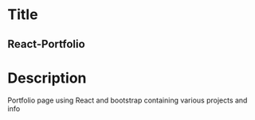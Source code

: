 # Title
## React-Portfolio

# Description
Portfolio page using React and bootstrap containing various projects and info

#

